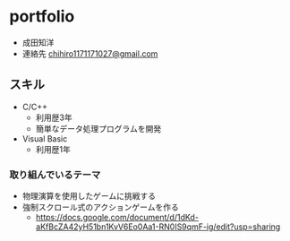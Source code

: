 # portfolio  
- 成田知洋  
- 連絡先 chihiro1171171027@gmail.com  
## スキル  
- C/C++  
  - 利用歴3年  
  - 簡単なデータ処理プログラムを開発  
- Visual Basic  
  - 利用歴1年  
### 取り組んでいるテーマ  
- 物理演算を使用したゲームに挑戦する　
- 強制スクロール式のアクションゲームを作る　
  - https://docs.google.com/document/d/1dKd-aKfBcZA42yH51bn1KvV6Eo0Aa1-RN0IS9qmF-ig/edit?usp=sharing
